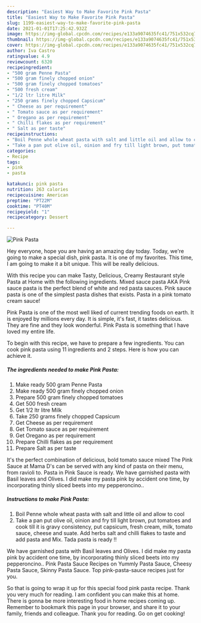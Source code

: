 ```yaml
---
description: "Easiest Way to Make Favorite Pink Pasta"
title: "Easiest Way to Make Favorite Pink Pasta"
slug: 1199-easiest-way-to-make-favorite-pink-pasta
date: 2021-01-01T17:25:42.932Z
image: https://img-global.cpcdn.com/recipes/e133a9074635fc41/751x532cq70/pink-pasta-recipe-main-photo.jpg
thumbnail: https://img-global.cpcdn.com/recipes/e133a9074635fc41/751x532cq70/pink-pasta-recipe-main-photo.jpg
cover: https://img-global.cpcdn.com/recipes/e133a9074635fc41/751x532cq70/pink-pasta-recipe-main-photo.jpg
author: Iva Castro
ratingvalue: 4.9
reviewcount: 6320
recipeingredient:
- "500 gram Penne Pasta"
- "500 gram finely chopped onion"
- "500 gram finely chopped tomatoes"
- "500 fresh cream"
- "1/2 ltr litre Milk"
- "250 grams finely chopped Capsicum"
- " Cheese as per requirement"
- " Tomato sauce as per requirement"
- " Oregano as per requirement"
- " Chilli flakes as per requirement"
- " Salt as per taste"
recipeinstructions:
- "Boil Penne whole wheat pasta with salt and little oil and allow to cool"
- "Take a pan put olive oil, oinion and fry till light brown, put tomatoes and cook till it is gravy consistency, put capsicum, fresh cream, milk, tomato sauce, cheese and suate. Add herbs salt and chilli flakes to taste and add pasta and Mix. Tada pasta is ready !!"
categories:
- Recipe
tags:
- pink
- pasta

katakunci: pink pasta 
nutrition: 263 calories
recipecuisine: American
preptime: "PT22M"
cooktime: "PT40M"
recipeyield: "1"
recipecategory: Dessert

---
```



![Pink Pasta](https://img-global.cpcdn.com/recipes/e133a9074635fc41/751x532cq70/pink-pasta-recipe-main-photo.jpg)

Hey everyone, hope you are having an amazing day today. Today, we're going to make a special dish, pink pasta. It is one of my favorites. This time, I am going to make it a bit unique. This will be really delicious.

With this recipe you can make Tasty, Delicious, Creamy Restaurant style Pasta at Home with the following ingredients. Mixed sauce pasta AKA Pink sauce pasta is the perfect blend of white and red pasta sauces. Pink sauce pasta is one of the simplest pasta dishes that exists. Pasta in a pink tomato cream sauce!

Pink Pasta is one of the most well liked of current trending foods on earth. It is enjoyed by millions every day. It is simple, it's fast, it tastes delicious. They are fine and they look wonderful. Pink Pasta is something that I have loved my entire life.


To begin with this recipe, we have to prepare a few ingredients. You can cook pink pasta using 11 ingredients and 2 steps. Here is how you can achieve it.

<!--inarticleads1-->

##### The ingredients needed to make Pink Pasta:

1. Make ready 500 gram Penne Pasta
1. Make ready 500 gram finely chopped onion
1. Prepare 500 gram finely chopped tomatoes
1. Get 500 fresh cream
1. Get 1/2 ltr litre Milk
1. Take 250 grams finely chopped Capsicum
1. Get  Cheese as per requirement
1. Get  Tomato sauce as per requirement
1. Get  Oregano as per requirement
1. Prepare  Chilli flakes as per requirement
1. Prepare  Salt as per taste


It&#39;s the perfect combination of delicious, bold tomato sauce mixed The Pink Sauce at Mama D&#39;s can be served with any kind of pasta on their menu, from ravioli to. Pasta in Pink Sauce is ready. We have garnished pasta with Basil leaves and Olives. I did make my pasta pink by accident one time, by incorporating thinly sliced beets into my pepperoncino.. 

<!--inarticleads2-->

##### Instructions to make Pink Pasta:

1. Boil Penne whole wheat pasta with salt and little oil and allow to cool
1. Take a pan put olive oil, oinion and fry till light brown, put tomatoes and cook till it is gravy consistency, put capsicum, fresh cream, milk, tomato sauce, cheese and suate. Add herbs salt and chilli flakes to taste and add pasta and Mix. Tada pasta is ready !!


We have garnished pasta with Basil leaves and Olives. I did make my pasta pink by accident one time, by incorporating thinly sliced beets into my pepperoncino.. Pink Pasta Sauce Recipes on Yummly Pasta Sauce, Cheesy Pasta Sauce, Skinny Pasta Sauce. Top pink-pasta-sauce recipes just for you. 

So that is going to wrap it up for this special food pink pasta recipe. Thank you very much for reading. I am confident you can make this at home. There is gonna be more interesting food in home recipes coming up. Remember to bookmark this page in your browser, and share it to your family, friends and colleague. Thank you for reading. Go on get cooking!
